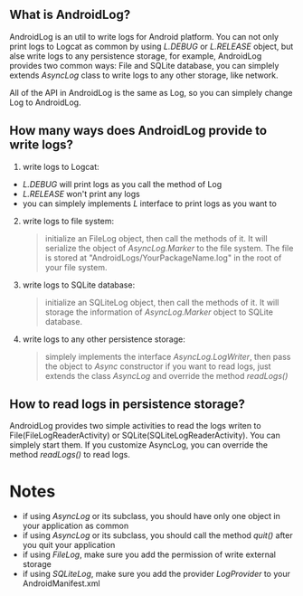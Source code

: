 ## What is AndroidLog? ##
AndroidLog is an util to write logs for Android platform. You can not only print logs to Logcat as common by using *L.DEBUG* or *L.RELEASE* object, but alse write logs to any persistence storage, for example, AndroidLog provides two common ways: File and SQLite database, you can simplely extends *AsyncLog* class to write logs to any other storage, like network.

All of the API in AndroidLog is the same as Log, so you can simplely change Log to AndroidLog.


## How many ways does AndroidLog provide to write logs? ##
1. write logs to Logcat:
  + *L.DEBUG* will print logs as you call the method of Log
  + *L.RELEASE* won't print any logs
  + you can simplely implements *L* interface to print logs as you want to
	
2. write logs to file system:
	> initialize an FileLog object, then call the methods of it. It will serialize the object of *AsyncLog.Marker* to the file system. The file is stored at "AndroidLogs/YourPackageName.log" in the root of your file system.
	
3. write logs to SQLite database:
	> initialize an SQLiteLog object, then call the methods of it. It will storage the information of *AsyncLog.Marker* object to SQLite database.
	
4. write logs to any other persistence storage:
	> simplely implements the interface *AsyncLog.LogWriter*, then pass the object to *Async* constructor
	> if you want to read logs, just extends the class *AsyncLog* and override the method *readLogs()*

## How to read logs in persistence storage?
AndroidLog provides two simple activities to read the logs writen to File(FileLogReaderActivity) or SQLite(SQLiteLogReaderActivity). You can simplely start them.
If you customize AsyncLog, you can override the method *readLogs()* to read logs.


Notes
=====
+ if using *AsyncLog* or its subclass, you should have only one object in your application as common
+ if using *AsyncLog* or its subclass, you should call the method *quit()* after you quit your application
+ if using *FileLog*, make sure you add the permission of write external storage
+ if using *SQLiteLog*, make sure you add the provider *LogProvider* to your AndroidManifest.xml
